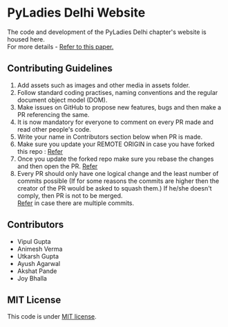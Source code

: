 # PyLadies Delhi Website
The code and development of the PyLadies Delhi chapter's website is housed here.   
For more details - [Refer to this paper.](https://paper.dropbox.com/doc/PyLadies-Delhi-WebD-Project-DXVgM6PN6EJYb7dOobb9l?_tk=share_copylink)

## Contributing Guidelines 
1. Add assets such as images and other media in assets folder. 
2. Follow standard coding practises, naming conventions and the regular document object model (DOM). 
2. Make issues on GitHub to propose new features, bugs and then make a PR referencing the same.
3. It is now mandatory for everyone to comment on every PR made and read other people's code. 
4. Write your name in Contributors section below when PR is made.
5. Make sure you update your REMOTE ORIGIN in case you have forked this repo : [Refer](https://help.github.com/articles/syncing-a-fork/)
6. Once you update the forked repo make sure you rebase the changes and then open the PR. [Refer](http://stackoverflow.com/questions/7244321/how-do-i-update-a-github-forked-repository)
7. Every PR should only have one logical change and the least number of commits possible (If for some reasons the commits are higher then the creator of the PR would be asked to squash them.) If he/she doesn't comply, then PR is not to be merged.     
[Refer](https://makandracards.com/makandra/527-squash-several-git-commits-into-a-single-commit
) in case there are multiple commits. 

## Contributors
- Vipul Gupta
- Animesh Verma
- Utkarsh Gupta
- Ayush Agarwal 
- Akshat Pande
- Joy Bhalla
## MIT License 
This code is under [MIT license](https://github.com/vipulgupta2048/Pyladies-delhi-website/blob/master/LICENSE).

